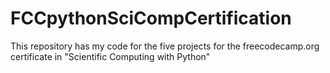 # FCCpythonSciCompCertification

This repository has my code for the five projects for the freecodecamp.org certificate in "Scientific Computing with Python"
